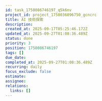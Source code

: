 ```yaml
---
id: task_1758086746197_q5k6nv
project_id: project_1758036096750_gcncrc
title: AI 技術探索
description: 
created_at: 2025-09-17T05:25:46.172Z
updated_at: 2025-09-27T01:08:36.489Z
status: done
priority: 3
position: 1758086746197
tags: []
due_date: 
completed_at: 2025-09-27T01:08:36.489Z
recurring: daily
focus_exclude: false
estimate: 
assignee: 
relations:
  links: []
---
```








